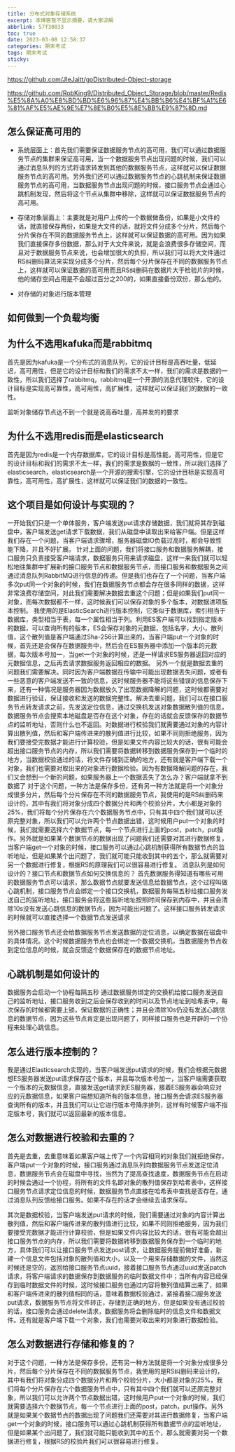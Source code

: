 ```yaml
---
title: 分布式对象存储系统
excerpt: 本博客暂不显示摘要，请大家谅解
abbrlink: 57f30833
toc: true
date: 2023-03-08 12:58:37
categories: 期末考试
tags: 期末考试
sticky:
---
```


https://github.com/JIeJaitt/goDistributed-Object-storage

https://github.com/RobKing9/Distributed_Object_Storage/blob/master/Redis%E5%8A%A0%E8%BD%BD%E6%96%87%E4%BB%B6%E4%BF%A1%E6%81%AF%E5%AE%9E%E7%8E%B0%E5%8E%BB%E9%87%8D.md

## 怎么保证高可用的

- 系统层面上：首先我们需要保证数据服务节点的高可用，我们可以通过数据服务节点的集群来保证高可用，当一个数据服务节点出现问题的时候，我们可以通过消息队列的方式将请求转发到其他的数据服务节点，这样就可以保证数据服务节点的高可用。另外我们还可以通过数据服务节点的心跳机制来保证数据服务节点的高可用，当数据服务节点出现问题的时候，接口服务节点会通过心跳机制发现，然后将这个节点从集群中移除，这样就可以保证数据服务节点的高可用。

- 存储对象层面上：主要就是对用户上传的一个数据做备份，如果是小文件的话，就直接保存两份，如果是大文件的话，就将文件分成多个分片，然后每个分片保存在不同的数据服务节点上，这样就可以保证数据的高可用。因为如果我们直接保存多份数据，那么对于大文件来说，就是会浪费很多存储空间，而且对于数据服务节点来说，也会增加很大的负担，所以我们可以将大文件通过RS纠删码算法来实现分成多个分片，然后每个分片保存在不同的数据服务节点上，这样就可以保证数据的高可用而且RS纠删码在数据片大于检验片的时候，他的储存空间占用是不会超过百分之200的，如果直接备份双份，那么他的。

- 对存储的对象进行版本管理

## 如何做到一个负载均衡



## 为什么不选用kafuka而是rabbitmq

首先是因为kafuka是一个分布式的消息队列，它的设计目标是高吞吐量，低延迟，高可用性，但是它的设计目标和我们的需求不太一样，我们的需求是数据的一致性，所以我们选择了rabbitmq，rabbitmq是一个开源的消息代理软件，它的设计目标是实现高可靠性，高可用性，高扩展性，这样就可以保证我们的数据的一致性。

监听对象储存节点达不到一个就是说高吞吐量，高并发的的要求

## 为什么不选用redis而是elasticsearch

首先是因为redis是一个内存数据库，它的设计目标是高性能，高可用性，但是它的设计目标和我们的需求不太一样，我们的需求是数据的一致性，所以我们选择了elasticsearch，elasticsearch是一个开源的搜索引擎，它的设计目标是实现高可靠性，高可用性，高扩展性，这样就可以保证我们的数据的一致性。





## 这个项目是如何设计与实现的？

一开始我们只是一个单体服务，客户端发送put请求存储数据，我们就将其存到磁盘中，客户端发送get请求下载数据，我们从磁盘中读取出来给客户端。但是这样我们存在一个问题，当客户端请求骤增，服务器磁盘IO负载过高时，都会导致性能下降，并且不好扩展。
针对上面的问题，我们将接口服务和数据服务解耦，接口服务只负责接受客户端请求，数据服务只用来请求磁盘，这样一来我们就可以轻松地往集群中扩展新的接口服务节点和数据服务节点，而接口服务和数据服务之间通过消息队列RabbitMQ进行信息的传递。但是我们也存在了一个问题，当客户端多次put同一个对象的时候，我们在数据服务节点都会存在很多同样的数据，这样非常浪费存储空间，对此我们需要解决数据去重这个问题；但是如果我们put同一对象，而每次数据都不一样，这时候我们可以保存对象的多个版本，对数据进项版本控制。
我使用的是ElasticSearch进行版本控制，它类似于数据库，索引相当于数据库，类型相当于表，每一个属性相当于列。利用ES客户端可以找到指定版本的数据，可以查询所有的版本，ES会保存对象的元数据，包括名字，大小，散列值，这个散列值是客户端通过Sha-256计算出来的，当客户端put一个对象的时候，首先还是会保存在数据服务中，然后会在ES服务器中添加一个版本的元数据，每次版本号加一，当get一个对象的时候，还是一样请求ES服务器返回对应的元数据信息，之后再去请求数据服务返回相应的数据。
另外一个就是数据去重的问题我们需要解决。同时因为客户端数据在传输中可能出现数据丢失问题，或者有一些恶意的客户端发送不一致的信息，这时候服务器不能将这些错误的信息保存下来，还有一种情况是服务器因为数据放久了出现数据降解的问题，这时候都需要对数据进行验证，保证接收和发送的数据完整性。解决去重问题，我们可以在接口服务节点转发请求之前，先发送定位信息，通过交换机发送对象数据散列值的信息，数据服务节点会搜索本地磁盘是否存在这个对象，存在的话就会反馈保存的数据节点的监听地址，否则什么也不返回。对数据进行校验我们就需要通过对象的内容计算出散列值，然后和客户端传进来的散列值进行比较，如果不同则拒绝服务，因为我们要接受完数据才能进行计算校验，但是如果文件内容比较大的话，很有可能会超出接口服务节点的内存，所以我们需要将数据转移到数据服务保存到一个临时的地方，当数据校验通过的话，将文件存储到正确的地方，还有就是客户端下载一个对象，我们也需要对取出来的对象进行数据检验。因为有数据降解问题的存在，我们又会想到一个新的问题，如果服务器上一个数据丢失了怎么办？客户端就拿不到数据了
对于这个问题，一种方法是保存多份，还有另一种方法就是将一个对象分成很多分片，然后每个分片保存在不同的数据服务节点，我使用的是RS纠删码来设计的，其中有我们将对象分成四个数据分片和两个校验分片，大小都是对象的25%，我们将每个分片保存在六个数据服务节点中，只有其中四个我们就可以还原完整对象，所以我们可以允许两个节点数据出错，这时候用户put一个对象的时候，我们就需要选择六个数据节点，每一个节点进行上面的post，patch，put操作。另外就是如果某个数据节点的数据出现了问题我们还需要对其进行数据修复，当客户端get一个对象的时候，接口服务可以通过心跳机制获得所有数据节点的监听地址，但是如果某个出问题了，我们就可能只能收到其中的五个，那么就需要对另一个数据进行修复，根据RS的原理我们可以很容易进行修复。
消息队列是如何设计的？接口节点和数据节点如何交换信息的？
首先数据服务得知道有哪些可用的数据服务节点可以请求，那么数据节点就要发送信息给数据节点，这个过程叫做心跳机制，接口服务节点会绑定一个接口交换机，数据服务每隔五秒给接口服务发送自己的监听地址，接口服务会将这些监听地址按照时间保存到内存中，并且会清除10s没有发送心跳信息的数据节点，因为可能出问题了。这样接口服务转发请求的时候就可以直接选择一个数据节点发送请求

另外接口服务节点还会给数据服务节点发送数据的定位消息，以确定数据在磁盘中的具体情况。这个时候数据服务节点也会绑定一个数据交换机，当数据服务节点收到定位信息的时候，就会反馈这个数据保存在的数据节点地址。

## 心跳机制是如何设计的
数据服务会启动一个协程每隔五秒 通过数据服务绑定的交换机给接口服务发送自己的监听地址，接口服务收到之后会保存收到的时间以及节点地址到哈希表中，每次保存的时候都需要上锁，保证数据的正确性；并且会清除10s仍没有发送心跳信息的数据节点，因为这些节点肯定是出现问题了，同样接口服务也是开辟的一个协程来处理心跳信息。

## 怎么进行版本控制的？
我是通过Elasticsearch实现的，当客户端发送put请求的时候，我们会根据元数据想ES服务器发送put请求保存这个版本，并且每次版本号加一，当客户端需要获取一个版本的元数据信息，直接发送get请求到ES服务器，接着ES服务器会响应对应的元数据信息，如果客户端想知道所有的版本信息，接口服务会请求ES服务器查询所有的版本，并且我们可以让它进行版本号降序排列，这样有时候客户端不指定版本号，我们就可以返回最新的版本信息。

## 怎么对数据进行校验和去重的？
首先是去重，去重意味着如果客户端上传了一个内容相同的对象我们就拒绝保存，客户端put一个对象的时候，接口服务通过消息队列向数据服务节点发送定位消息，数据服务节点会在磁盘中寻找，当然为了提高查找速度，数据服务节点在启动的时候会通过一个协程，将所有的文件名即对象的散列值保存到哈希表中，这样接口服务节点请求定位信息的时候，数据服务节点直接在哈希表中查找是否存在，通过消息队列反馈给接口服务。如果不存在的话才会继续去请求保存。

其次是数据校验，当客户端发送put请求的时候，我们需要通过对象的内容计算出散列值，然后和客户端传进来的散列值进行比较，如果不同则拒绝服务，因为我们要接受完数据才能进行计算校验，但是如果文件内容比较大的话，很有可能会超出接口服务节点的内存，所以我们需要将数据转移到数据服务保存到一个临时的地方，具体我们可以让接口服务节点发送post请求，让数据服务提前做好准备，新建一个信息文件包括对象的散列值和大小，以及一个用来存储数据的文件，当然这时候还是空的，返回给接口服务节点uuid，接着接口服务节点通过uuid发送patch请求，将客户端请求的数据保存到数据服务的临时数据文件中；当所有内容已经保存到临时数据文件的时候，这时候接口服务也通过内容将散列值结算出来了，如果和客户端传进来的散列值相同的话，意味着数据校验通过，紧接着接口服务发送put请求，数据服务节点将文件转正，存储到正确的地方，但是如果没有通过校验的话，接口服务会通过delete请求，数据服务将会删除临时的信息文件和数据文件。还有就是客户端下载一个对象，我们也需要对取出来的对象进行数据检验。

## 怎么对数据进行存储和修复的？
对于这个问题，一种方法是保存多份，还有另一种方法就是将一个对象分成很多分片，然后每个分片保存在不同的数据服务节点，我使用的是RS纠删码来设计的，其中有我们将对象分成四个数据分片和两个校验分片，大小都是对象的25%，我们将每个分片保存在六个数据服务节点中，只有其中四个我们就可以还原完整对象，所以我们可以允许两个节点数据出错，这时候用户put一个对象的时候，我们就需要选择六个数据节点，每一个节点进行上面的post，patch，put操作。另外就是如果某个数据节点的数据出现了问题我们还需要对其进行数据修复，当客户端get一个对象的时候，接口服务可以通过心跳机制获得所有数据节点的监听地址，但是如果某个出问题了，我们就可能只能收到其中的五个，那么就需要对另一个数据进行修复，根据RS的校验片我们可以很容易进行修复。